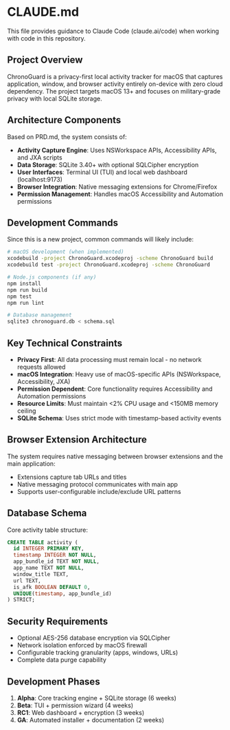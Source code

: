 # CLAUDE.md

This file provides guidance to Claude Code (claude.ai/code) when working with code in this repository.

## Project Overview

ChronoGuard is a privacy-first local activity tracker for macOS that captures application, window, and browser activity entirely on-device with zero cloud dependency. The project targets macOS 13+ and focuses on military-grade privacy with local SQLite storage.

## Architecture Components

Based on PRD.md, the system consists of:

- **Activity Capture Engine**: Uses NSWorkspace APIs, Accessibility APIs, and JXA scripts
- **Data Storage**: SQLite 3.40+ with optional SQLCipher encryption
- **User Interfaces**: Terminal UI (TUI) and local web dashboard (localhost:9173)
- **Browser Integration**: Native messaging extensions for Chrome/Firefox
- **Permission Management**: Handles macOS Accessibility and Automation permissions

## Development Commands

Since this is a new project, common commands will likely include:

```bash
# macOS development (when implemented)
xcodebuild -project ChronoGuard.xcodeproj -scheme ChronoGuard build
xcodebuild test -project ChronoGuard.xcodeproj -scheme ChronoGuard

# Node.js components (if any)
npm install
npm run build
npm test
npm run lint

# Database management
sqlite3 chronoguard.db < schema.sql
```

## Key Technical Constraints

- **Privacy First**: All data processing must remain local - no network requests allowed
- **macOS Integration**: Heavy use of macOS-specific APIs (NSWorkspace, Accessibility, JXA)
- **Permission Dependent**: Core functionality requires Accessibility and Automation permissions
- **Resource Limits**: Must maintain <2% CPU usage and <150MB memory ceiling
- **SQLite Schema**: Uses strict mode with timestamp-based activity events

## Browser Extension Architecture

The system requires native messaging between browser extensions and the main application:
- Extensions capture tab URLs and titles
- Native messaging protocol communicates with main app
- Supports user-configurable include/exclude URL patterns

## Database Schema

Core activity table structure:
```sql
CREATE TABLE activity (
  id INTEGER PRIMARY KEY,
  timestamp INTEGER NOT NULL,
  app_bundle_id TEXT NOT NULL,
  app_name TEXT NOT NULL,
  window_title TEXT,
  url TEXT,
  is_afk BOOLEAN DEFAULT 0,
  UNIQUE(timestamp, app_bundle_id)
) STRICT;
```

## Security Requirements

- Optional AES-256 database encryption via SQLCipher
- Network isolation enforced by macOS firewall
- Configurable tracking granularity (apps, windows, URLs)
- Complete data purge capability

## Development Phases

1. **Alpha**: Core tracking engine + SQLite storage (6 weeks)
2. **Beta**: TUI + permission wizard (4 weeks) 
3. **RC1**: Web dashboard + encryption (3 weeks)
4. **GA**: Automated installer + documentation (2 weeks)
